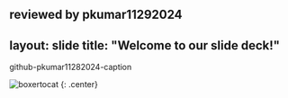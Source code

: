 reviewed by pkumar11292024
---
layout: slide
title: "Welcome to our slide deck!"
---

github-pkumar11282024-caption

![boxertocat](https://octodex.github.com/images/boxertocat_octodex.jpg)
{: .center}
